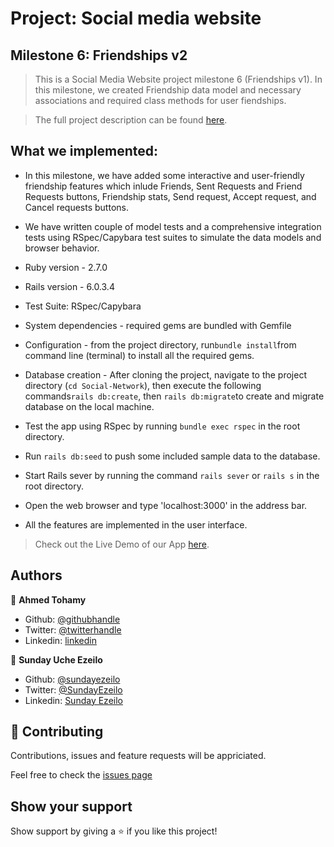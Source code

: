 # Project: Social media website
## Milestone 6: Friendships v2

> This is a Social Media Website project milestone 6 (Friendships v1). In this milestone, we created Friendship data model and necessary associations and required class methods for user fiendships.

> The full project description can be found [here](https://microverse.pathwright.com/library/fast-track-curriculum/69047/path/step/49736080/).


##  What we implemented:

* In this milestone, we have added some interactive and user-friendly friendship features which inlude Friends, Sent Requests and Friend Requests buttons, Friendship stats, Send request, Accept request, and Cancel requests buttons.

* We have written couple of model tests and a comprehensive integration tests using RSpec/Capybara test suites to simulate the data models and browser behavior.


* Ruby version  - 2.7.0

* Rails version - 6.0.3.4

* Test Suite: RSpec/Capybara

* System dependencies - required gems are bundled with Gemfile 

* Configuration - from the project directory, run``` bundle install ```from command line (terminal) to install all the required gems.

* Database creation - After cloning the project, navigate to the project directory (```cd Social-Network```), then execute the following commands``` rails db:create ```, then ``` rails db:migrate ```to create and migrate database on the local machine.

* Test the app using RSpec by running ```bundle exec rspec``` in the root directory.

* Run ```rails db:seed``` to push some included sample data to the database.

* Start Rails sever by running the command ```rails sever``` or ```rails s``` in the root directory.

* Open the web browser and type  'localhost:3000' in the address bar.

* All the features are implemented in the user interface.


> Check out the Live Demo of our App [here](https://mysocial-net.herokuapp.com/).


## Authors

👤 **Ahmed Tohamy**

- Github: [@githubhandle](https://github.com/AhmedTohamy01) 
- Twitter: [@twitterhandle](https://twitter.com/AhmedTohamy01) 
- Linkedin: [linkedin](https://www.linkedin.com/in/ATohamy) 

👤 **Sunday Uche Ezeilo**

- Github: [@sundayezeilo](https://github.com/ezeilo-su)
- Twitter: [@SundayEzeilo](https://twitter.com/SundayEzeilo)
- Linkedin: [Sunday Ezeilo](https://www.linkedin.com/in/sunday-ezeilo-a6a67664/)

## 🤝 Contributing

Contributions, issues and feature requests will be appriciated.

Feel free to check the [issues page](https://github.com/AhmedTohamy01/Social-Network/issues)

## Show your support

Show support by giving a ⭐️ if you like this project!